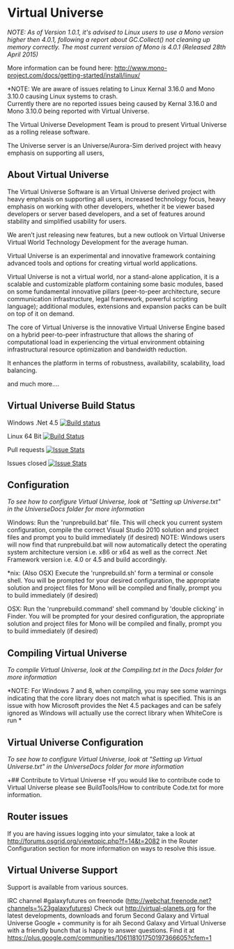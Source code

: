 # Virtual Universe

*NOTE:
 As of Version 1.0.1, it's advised to Linux users to use a Mono version higher then 4.0.1, following a report about  GC.Collect() not cleaning up memory correctly. The most current version of Mono is 4.0.1 (Released 28th April 2015)*

 More information can be found here: http://www.mono-project.com/docs/getting-started/install/linux/

*NOTE: 
 We are aware of issues relating to Linux Kernal 3.16.0 and Mono 3.10.0 causing Linux systems to crash.  
 Currently there are no reported issues being caused by Kernal 3.16.0 and Mono 3.10.0 being reported with Virtual Universe.

The Virtual Universe Development Team is proud to present Virtual Universe as a rolling release software.

The Universe server is an Universe/Aurora-Sim derived project with heavy emphasis on supporting all users, 

## About Virtual Universe

The Virtual Universe Software is an Virtual Universe derived project with heavy emphasis on supporting all users, increased technology focus, heavy emphasis on working with other developers, whether it be viewer based developers or server based developers, and a set of features around stability and simplified usability for users.

We aren’t just releasing new features, but a new outlook on Virtual Universe Virtual World Technology Development for the average human.

Virtual Universe is an experimental and innovative framework containing advanced tools and options for creating virtual world applications.

Virtual Universe is not a virtual world, nor a stand-alone application, it is a scalable and customizable platform containing some basic modules, based on some fundamental innovative pillars (peer-to-peer architecture, secure communication infrastructure, legal framework, powerful scripting language); additional modules, extensions and expansion packs can be built on top of it on demand.

The core of Virtual Universe is the innovative Virtual Universe Engine based on a hybrid peer-to-peer infrastructure that allows the sharing of computational load in experiencing the virtual environment obtaining infrastructural resource optimization and bandwidth reduction.

It enhances the platform in terms of robustness, availability, scalability, load balancing.

and much more....

## Virtual Universe Build Status

Windows .Net 4.5 [![Build status](https://ci.appveyor.com/api/projects/status/a90lejf562n9sxwy?svg=true)](https://ci.appveyor.com/project/emperorstarfinder/virtual-universe)

Linux 64 Bit [![Build Status](https://travis-ci.org/Virtual-Universe/Virtual-Universe.svg?branch=master)](https://travis-ci.org/Virtual-Universe/Virtual-Universe)

Pull requests [![Issue Stats](http://www.issuestats.com/github/Virtual-Universe/Virtual-Universe/badge/pr)](http://www.issuestats.com/github/Virtual-Universe/Virtual-Universe)

Issues closed [![Issue Stats](http://www.issuestats.com/github/Virtual-Universe/Virtual-Universe/badge/issue)](http://www.issuestats.com/github/Virtual-Universe/Virtual-Universe)


## Configuration
*To see how to configure Virtual Universe, look at "Setting up Universe.txt" in the UniverseDocs folder for more information*

Windows:
   Run the 'runprebuild.bat' file.
   This will check you current system configuration, compile the correct Visual Studio 2010 solution and project files and prompt you to build immediately (if desired)
   NOTE: Windows users will now find that runprebuild.bat will now automatically detect the operating system architecture version i.e. x86 or x64 as well as the correct .Net Framework version i.e. 4.0 or 4.5 and build accordingly.

*nix:      (Also OSX)
   Execute the 'runprebuild.sh' form a terminal or console shell.
   You will be prompted for your desired configuration, the appropriate solution and project files for Mono will be compiled and finally, prompt you to build immediately (if desired)
   
OSX:
   Run the 'runprebuild.command' shell command by 'double clicking' in Finder.
   You will be prompted for your desired configuration, the appropriate solution and project files for Mono will be compiled and finally, prompt you to build immediately (if desired)

## Compiling Virtual Universe

*To compile Virtual Universe, look at the Compiling.txt in the Docs folder for more information*

*NOTE: For Windows 7 and 8, when compiling, you may see some warnings indicating that the core library does not match what is specified. This is an issue with how Microsoft provides the Net 4.5 packages and can be safely ignored as Windows will actually use the correct library when WhiteCore is run *

## Virtual Universe Configuration

*To see how to configure Virtual Universe, look at "Setting up Virtual Universe.txt" in the UniverseDocs folder for more information*

+## Contribute to Virtual Universe
+If you would like to contribute code to Virtual Universe please see BuildTools/How to contribute Code.txt for more information.

## Router issues
If you are having issues logging into your simulator, take a look at http://forums.osgrid.org/viewtopic.php?f=14&t=2082 in the Router Configuration section for more information on ways to resolve this issue.

## Virtual Universe Support
Support is available from various sources.

IRC channel #galaxyfutures on freenode (http://webchat.freenode.net?channels=%23galaxyfutures)
Check out http://virtual-planets.org for the latest developments, downloads and forum
Second Galaxy and Virtual Universe Google + community is for aih Second Galaxy and Virtual Universe with a friendly bunch that is happy to answer questions. Find it at https://plus.google.com/communities/106118101750197366605?cfem=1
